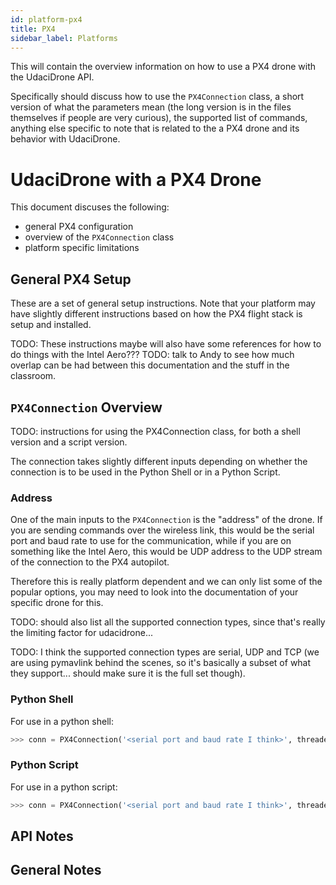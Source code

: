 ```yaml
---
id: platform-px4
title: PX4
sidebar_label: Platforms
---
```


This will contain the overview information on how to use a PX4 drone with the UdaciDrone API.

Specifically should discuss how to use the `PX4Connection` class, a short version of what the parameters mean (the long version is in the files themselves if people are very curious), the supported list of commands, anything else specific to note that is related to the a PX4 drone and its behavior with UdaciDrone.

# UdaciDrone with a PX4 Drone #

This document discuses the following:
 - general PX4 configuration
 - overview of the `PX4Connection` class
 - platform specific limitations


## General PX4 Setup ##

These are a set of general setup instructions.  Note that your platform may have slightly different instructions based on how the PX4 flight stack is setup and installed.

TODO: These instructions maybe will also have some references for how to do things with the Intel Aero???
TODO: talk to Andy to see how much overlap can be had between this documentation and the stuff in the classroom.


## `PX4Connection` Overview ##

TODO: instructions for using the PX4Connection class, for both a shell version and a script version.


The connection takes slightly different inputs depending on whether the connection is to be used in the Python Shell or in a Python Script.

### Address ###

One of the main inputs to the `PX4Connection` is the "address" of the drone.  If you are sending commands over the wireless link, this would be the serial port and baud rate to use for the communication, while if you are on something like the Intel Aero, this would be UDP address to the UDP stream of the connection to the PX4 autopilot.

Therefore this is really platform dependent and we can only list some of the popular options, you may need to look into the documentation of your specific drone for this.

TODO: should also list all the supported connection types, since that's really the limiting factor for udacidrone...

TODO: I think the supported connection types are serial, UDP and TCP (we are using pymavlink behind the scenes, so it's basically a subset of what they support... should make sure it is the full set though).

### Python Shell ###

For use in a python shell:

```py
>>> conn = PX4Connection('<serial port and baud rate I think>', threaded=True)
```

### Python Script ###

For use in a python script:

```py
>>> conn = PX4Connection('<serial port and baud rate I think>', threaded=False)
```


## API Notes ##


## General Notes ##